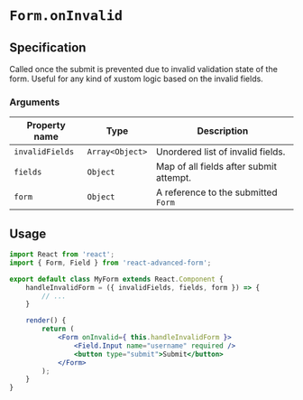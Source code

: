 # `Form.onInvalid`

## Specification
Called once the submit is prevented due to invalid validation state of the form. Useful for any kind of xustom logic based on the invalid fields.

### Arguments

| Property name | Type | Description |
| ------------- | ---- | ----------- |
| `invalidFields` | `Array<Object>` | Unordered list of invalid fields. |
| `fields` | `Object` | Map of all fields after submit attempt. |
| `form` | `Object` | A reference to the submitted `Form` |

## Usage
```jsx
import React from 'react';
import { Form, Field } from 'react-advanced-form';

export default class MyForm extends React.Component {
    handleInvalidForm = ({ invalidFields, fields, form }) => {
        // ...
    }

    render() {
        return (
            <Form onInvalid={ this.handleInvalidForm }>
                <Field.Input name="username" required />
                <button type="submit">Submit</button>
            </Form>
        );
    }
}
```
